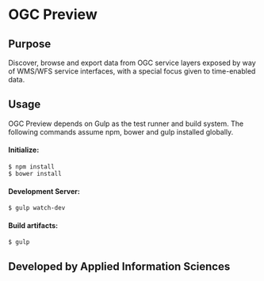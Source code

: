 # OGC Preview

## Purpose
Discover, browse and export data from OGC service layers exposed by way of WMS/WFS service interfaces, with a special focus given to time-enabled data.

## Usage
OGC Preview depends on Gulp as the test runner and build system. The following commands assume npm, bower and gulp installed globally.

#### Initialize:

    $ npm install
    $ bower install

#### Development Server:

    $ gulp watch-dev

#### Build artifacts:

    $ gulp

## Developed by Applied Information Sciences
